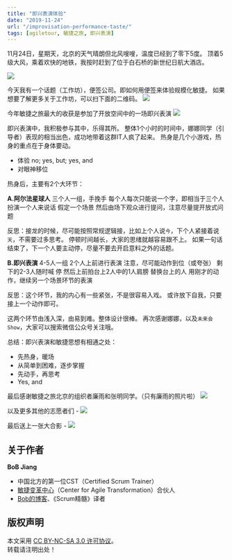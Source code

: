 ```yaml
---
title: "即兴表演体验"
date: "2019-11-24"
url: "/improvisation-performance-taste/"
tags: [agiletour, 敏捷之旅, 即兴表演]
---
```


11月24日，星期天，北京的天气晴朗但北风嗖嗖，温度已经到了零下5度。
顶着5级大风，乘着欢快的地铁，我按时赶到了位于白石桥的新世纪日航大酒店。

![](/images/agiletour-2019-beijing-bg.jpeg)

今天我有一个话题（工作坊），便签公司。即如何用便签来体验规模化敏捷。
如果想要了解更多关于工作坊，可以扫下面的二维码。
![](/images/agiletour-2019-beijing-workshop.jpeg)

今年敏捷之旅最大的收获是参加了开放空间中的一场即兴表演
![](/images/agiletour-2019-beijing-openspace.jpeg)

即兴表演中，我积极参与其中，乐得其所。
整体1个小时的时间中，娜娜同学（引导者）表现的相当出色，成功地带着这群IT人疯了起来。
热身是几个小游戏，热身的重点在于身体要动。

- 体验 no; yes, but; yes, and
- 对眼神移位

热身后，主要有2个大环节：

**A.阿尔法星球人**
三个人一组，手挽手
每个人每次只能说一个字，即相当于三个人扮演一个人来说话
假定一个场景
然后由场下观众进行提问，注意尽量提开放式问题

反思：接龙的时候，尽可能按照常规逻辑接，比如上个人说`今`，下个人紧接着说`天`，不需要过多思考。
停顿时间越长，大家的思绪就越容易跟不上。
如果一句话结束了，下一个人要主动停，尽量不要去开启意料之外的话题。

**B.即兴表演**
4-5人一组
2个人上前进行表演
注意，尽可能动作到位（或夸张）
剩下的2-3人随时喊 停
然后上前拍台上2人中的1人肩膀
替换台上的人
用刚才的动作，继续另一个场景环节的表演

反思：这个环节，我的内心有一些紧张，不是很容易入戏。
或许放下自我，只要接上一个动作即可。

这两个环节由浅入深，由易到难。整体设计很棒。
再次感谢娜娜，以及`未来会Show`，大家可以搜索微信公众号关注哦。

总结：即兴表演和敏捷思想有相通之处：

- 先热身，暖场
- 从简单到困难，逐步掌握
- 先动手，再思考
- Yes, and

最后感谢敏捷之旅北京的组织者廉雨和张明同学。（只有廉雨的照片啦）
![](/images/agiletour-2019-beijing-lianyu.jpeg)

以及更多其他的志愿者们 - 
![](/images/agiletour-2019-beijing-volunteers.jpeg)

最后送上一张大合影 - 
![](/images/agiletour-2019-beijing-all.jpeg)

## 关于作者
**BoB Jiang**

- 中国北方的第一位CST（Certified Scrum Trainer）  
- [敏捷变革中心](https://www.c4at.cn/)（Center for Agile Transformation）合伙人  
- [Bob的博客](http://www.bobjiang.com)、《Scrum精髓》译者

## 版权声明

本文采用 [CC BY-NC-SA 3.0 许可协议](https://creativecommons.org/licenses/by-nc-sa/3.0/deed.zh)。  
转载请注明出处！
